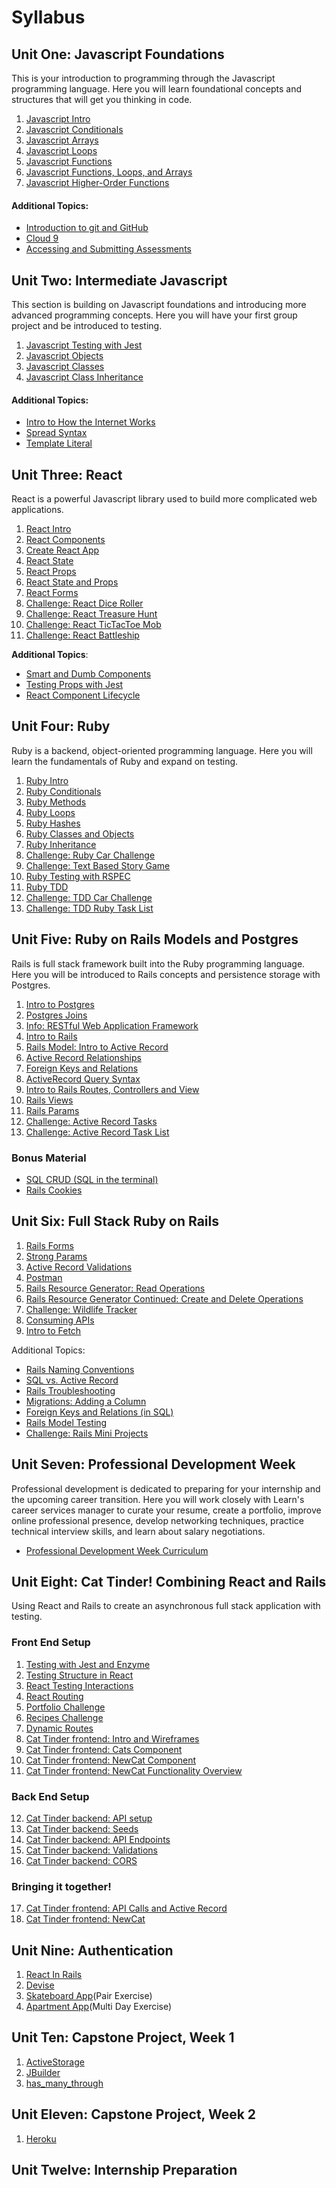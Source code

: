 # Syllabus

## Unit One: Javascript Foundations

This is your introduction to programming through the Javascript programming language. Here you will learn foundational concepts and structures that will get you thinking in code.

1. [Javascript Intro](./js_beginning/01js_intro.md)
2. [Javascript Conditionals](./js_beginning/02js_conditions.md)
3. [Javascript Arrays](./js_beginning/04js_arrays.md)
4. [Javascript Loops](./js_beginning/05js_loops.md)
5. [Javascript Functions](./js_beginning/03js_functions.md)
6. [Javascript Functions, Loops, and Arrays](./js_beginning/06js_funcLoopsArrays.md)
7. [Javascript Higher-Order Functions](./js_intermediate/02js_higher_order_functions.md)

#### Additional Topics:

- [Introduction to git and GitHub](https://github.com/LEARNAcademy/git-intro/blob/master/GitAndGithub.pdf)
- [Cloud 9](https://github.com/LEARNAcademy/cloud9-config)
- [Accessing and Submitting Assessments](./tools_and_resources/assessments.md)

## Unit Two: Intermediate Javascript

This section is building on Javascript foundations and introducing more advanced programming concepts. Here you will have your first group project and be introduced to testing.

1. [Javascript Testing with Jest](./js_intermediate/04js_testing_jest.md)
2. [Javascript Objects](./js_beginning/07js_objects.md)
3. [Javascript Classes](./js_intermediate/js_classes.md)
3. [Javascript Class Inheritance](./js_intermediate/05js_class_inheritance.md)

#### Additional Topics:

- [Intro to How the Internet Works](./tools_and_resources/how_the_internet_works_intro.md)
- [Spread Syntax](./js_beginning/js_spread_operator.md)
- [Template Literal](./js_beginning/js_template_literals.md)

## Unit Three: React

React is a powerful Javascript library used to build more complicated web applications.

1. [React Intro](./react/01react_intro_to_react.md/)
2. [React Components](./react/02react_nested_components.md)
3. [Create React App](./react/03react_create_react_app.md)
4. [React State](./react/04react_state.md/)
5. [React Props](./react/05react_props.md/)
6. [React State and Props](./react/06react_state_and_props.md/)
7. [React Forms](./react/forms_in_react.md)
8. [Challenge: React Dice Roller](./react/08dice_roller.md/)
9. [Challenge: React Treasure Hunt](./react/09react_treasure_hunt.md/)
10. [Challenge: React TicTacToe Mob](./react/10react_ticktactoe.md/)
11. [Challenge: React Battleship](./react/11react_battleship.md)

**Additional Topics**:

- [Smart and Dumb Components](./react/smart_and_dumb_components.md)
- [Testing Props with Jest](./react/testing_props_with_jest.md)
- [React Component Lifecycle](./react/react_component_lifecycle.md)

## Unit Four: Ruby

Ruby is a backend, object-oriented programming language. Here you will learn the fundamentals of Ruby and expand on testing.

1. [Ruby Intro](./ruby/01rb_intro.md)
2. [Ruby Conditionals](./ruby/rb_conditionals.md)
2. [Ruby Methods](./ruby/rb_methods.md)
2. [Ruby Loops](./ruby/rb_loops.md)
2. [Ruby Hashes](./ruby/rb_hashes.md)
3. [Ruby Classes and Objects](./ruby/03rb_classes_objects.md)
4. [Ruby Inheritance](./ruby/04rb_inheritance.md)
5. [Challenge: Ruby Car Challenge](./ruby/rb_car_challenge.md)
1. [Challenge: Text Based Story Game](./ruby/08rb_textbased_story.md)
6. [Ruby Testing with RSPEC](./ruby/06rb_rspec.md)
7. [Ruby TDD](./ruby/08rb_testing.md)
8. [Challenge: TDD Car Challenge](./ruby/06_rb_tdd_car_challenge.md)
9. [Challenge: TDD Ruby Task List](./ruby/07rb_tasklist_challenge.md)


## Unit Five: Ruby on Rails Models and Postgres

Rails is full stack framework built into the Ruby programming language. Here you will be introduced to Rails concepts and persistence storage with Postgres.

1. [Intro to Postgres](./sql/07rails_intro_postgres.md)
1. [Postgres Joins](./sql/08rails_sql_joins.md)
1. [Info: RESTful Web Application Framework](./Rails-C&V/00rails_http_intro.md)
1. [Intro to Rails](./Rails-C&V/rails_intro.md)
1. [Rails Model: Intro to Active Record ](./Rails-M/01intro_active_record.md)
1. [Active Record Relationships ](./Rails-M/02rails_activerecord_relationships.md)
1. [Foreign Keys and Relations](./sql/10rails_foreign_keys_and_relations.md)
1. [ActiveRecord Query Syntax](./Rails-M/03_rails_active_record_query_syntax.md)
1. [Intro to Rails Routes, Controllers and View](./Rails-C&V/01rails_routes_controllers_views.md)
1. [Rails Views](./Rails-C&V/02rails_views.md)
1. [Rails Params](./Rails-C&V/03rails_params.md)
1. [Challenge: Active Record Tasks ](./Rails-M/03rails_active_record_tasks.md)
1. [Challenge: Active Record Task List](./Rails-M/04rails_active_record_tasklist.md)

### Bonus Material

- [SQL CRUD (SQL in the terminal)](./sql/09rails_sql_terminal.md)
- [Rails Cookies](./Rails-C&V/04rails_cookies.md)

## Unit Six: Full Stack Ruby on Rails

1. [Rails Forms](./Rails-C&V/05rails_forms.md)
1. [Strong Params](./Rails-M/08rails_strong_parameters.md)
1. [Active Record Validations](./Rails-M/07rails_activerecord_validations.md)
1. [Postman](./tools_and_resources/postman.md)
1. [Rails Resource Generator: Read Operations](./Rails-M/05rails_generate_resource.md)
1. [Rails Resource Generator Continued: Create and Delete Operations](./Rails-M/06rails_generate_resource_cont.md)
1. [Challenge: Wildlife Tracker](./Rails-M/09rails_wildlife_tracker_challenge.md)
1. [Consuming APIs](https://github.com/LEARNAcademy/APIConsumer/blob/master/README.md)
1. [Intro to Fetch](./Rails-M/10using_fetch.md)

Additional Topics:
- [Rails Naming Conventions](./Rails-M/additional-topics/04rails_naming_conventions.md)
- [SQL vs. Active Record](./Rails-M/additional-topics/05rails_sql_vs_activerecord.md)
- [Rails Troubleshooting](./Rails-M/additional-topics/06rails_troubleshooting.md)
- [Migrations: Adding a Column](./Rails-M/additional-topics/migrations_adding_column.md)
- [Foreign Keys and Relations (in SQL)](./sql/sql_foreign_keys_and_relations.md)
- [Rails Model Testing](./Rails-M/additional-topics/rails_model_tests.md)
- [Challenge: Rails Mini Projects](./Rails-C&V/07rails_miniprojects.md)

## Unit Seven: Professional Development Week

Professional development is dedicated to preparing for your  internship and the upcoming career transition. Here you will work closely with Learn's career services manager to curate your resume, create a portfolio, improve online professional presence, develop networking techniques, practice technical interview skills, and learn about salary negotiations.

- [Professional Development Week Curriculum](./PD-Week/Curriculum.md)

## Unit Eight: Cat Tinder! Combining React and Rails

Using React and Rails to create an asynchronous full stack application with testing.

### Front End Setup
1. [Testing with Jest and Enzyme](./React_and_Rails_Cat_Tinder/Frontend/01react_testing_jest_enzyme.md)
2. [Testing Structure in React](./React_and_Rails_Cat_Tinder/Frontend/02react_testing_app_structure.md)
3. [React Testing Interactions](./React_and_Rails_Cat_Tinder/Frontend/03react_testing_interactions.md)
4. [React Routing](./React_and_Rails_Cat_Tinder/Frontend/04routing-in-react/01-react-router-intro.md)
5. [Portfolio Challenge](./React_and_Rails_Cat_Tinder/Frontend/04routing-in-react/02-portfolio-challenge.md)
6. [Recipes Challenge](./React_and_Rails_Cat_Tinder/Frontend/04routing-in-react/04-recipes-challenge.md)
7. [Dynamic Routes](./React_and_Rails_Cat_Tinder/Frontend/04routing-in-react/03-dynamic-routes.md)
8. [Cat Tinder frontend: Intro and Wireframes](./React_and_Rails_Cat_Tinder/Frontend/05cat_tinder_intro.md)
9. [Cat Tinder frontend: Cats Component](./React_and_Rails_Cat_Tinder/Frontend/06cat_tinder_cats.md)
10. [Cat Tinder frontend: NewCat Component](./React_and_Rails_Cat_Tinder/Frontend/07cat_tinder_new_cats.md)
11. [Cat Tinder frontend: NewCat Functionality Overview](./React_and_Rails_Cat_Tinder/Frontend/10cat_tinder_form_submit.md)

### Back End Setup

12. [Cat Tinder backend: API setup](./React_and_Rails_Cat_Tinder/Backend/01cat_tinder_setup.md)
13. [Cat Tinder backend: Seeds](./React_and_Rails_Cat_Tinder/Backend/02cat_tinder_seeds.md)
14. [Cat Tinder backend: API Endpoints ](./React_and_Rails_Cat_Tinder/Backend/03cat_tinder_API_Endpoints.md)
15. [Cat Tinder backend: Validations](./React_and_Rails_Cat_Tinder/Backend/04cat_tinder_validations.md)
16. [Cat Tinder backend: CORS](./React_and_Rails_Cat_Tinder/Backend/05cat_tinder_CORS.md)

### Bringing it together!
17. [Cat Tinder frontend: API Calls and Active Record](./React_and_Rails_Cat_Tinder/Frontend/08cat_tinder_api_index.md)
18. [Cat Tinder frontend: NewCat](./React_and_Rails_Cat_Tinder/Frontend/09cat_tinder_new_cat_form.md)


## Unit Nine: Authentication

1. [React In Rails](./React_in_Rails_Apartment_App/01-react-in-rails/README.md)
2. [Devise](./React_in_Rails_Apartment_App/02-authorization-and-authentication/README.md)
3. [Skateboard App](https://github.com/LEARNAcademy/devise-with-single-page-app-pair)(Pair Exercise)
4. [Apartment App](https://github.com/learn-academy-2019-delta/exercise-apartment-app)(Multi Day Exercise)

## Unit Ten: Capstone Project, Week 1
1. [ActiveStorage](./Rails_ActiveStorage/README.md)
2. [JBuilder](./Rails_JBuilder/README.md)
3. [has_many_through](./Rails_has_many_through/README.md)

## Unit Eleven: Capstone Project, Week 2
1. [Heroku](./heroku/README.md)

## Unit Twelve: Internship Preparation
